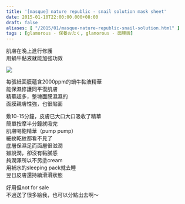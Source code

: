 ```yaml
---
title: '[masque] nature republic - snail solution mask sheet'
date: 2015-01-10T22:00:00.000+08:00
draft: false
aliases: [ "/2015/01/masque-nature-republic-snail-solution.html" ]
tags : [glamorous - 保養おたく, glamorous - 面膜魂]
---
```


肌膚在晚上進行修護  
用蝸牛黏液就能加強功效  

[![](https://farm9.staticflickr.com/8666/16242027572_f13beac457_z.jpg)](https://farm9.staticflickr.com/8666/16242027572_f13beac457_z.jpg)

每張紙面膜蘊含2000ppm的蝸牛黏液精華  
能保濕修護同平復肌膚  
精華超多，整塊面膜濕濕的  
面膜親膚性強，也很貼面  
  
敷10-15分鐘，皮膚已大口大口吸收了精華  
簡單按摩半分鐘就吸完  
肌膚喝飽精華（pump pump）  
細紋乾紋都看不見了  
底層保濕足而面層很滋潤  
雖說潤，卻沒有黏膩感  
夠潤澤所以不另塗cream  
用補水的sleeping pack就去睡  
翌日皮膚還持續滑滑狀態  
  
好用但not for sale  
不過送了很多給我，也可以分點出去啊～